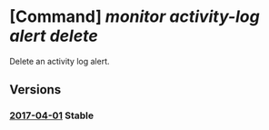# [Command] _monitor activity-log alert delete_

Delete an activity log alert.

## Versions

### [2017-04-01](/Resources/mgmt-plane/L3N1YnNjcmlwdGlvbnMve30vcmVzb3VyY2Vncm91cHMve30vcHJvdmlkZXJzL21pY3Jvc29mdC5pbnNpZ2h0cy9hY3Rpdml0eWxvZ2FsZXJ0cy97fQ==/2017-04-01.xml) **Stable**

<!-- mgmt-plane /subscriptions/{}/resourcegroups/{}/providers/microsoft.insights/activitylogalerts/{} 2017-04-01 -->
